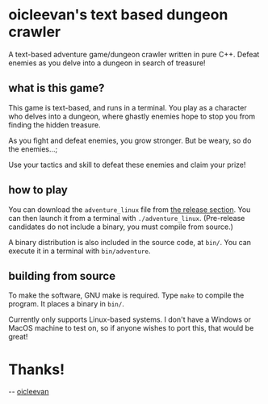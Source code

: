 # oicleevan's text based dungeon crawler

A text-based adventure game/dungeon crawler written in pure C++. Defeat enemies as you delve into a dungeon in search of treasure!

## what is this game?

This game is text-based, and runs in a terminal. You play as a character who delves into a dungeon, where ghastly enemies hope to stop you from finding the hidden treasure.

As you fight and defeat enemies, you grow stronger. But be weary, so do the enemies...;

Use your tactics and skill to defeat these enemies and claim your prize!

## how to play

You can download the `adventure_linux` file from [the release section](https://github.com/oicleevan/text-dungeon-adventure/releases/). You can then launch it from a terminal with `./adventure_linux`. (Pre-release candidates do not include a binary, you must compile from source.)

A binary distribution is also included in the source code, at `bin/`. You can execute it in a terminal with `bin/adventure`. 

## building from source

To make the software, GNU make is required. Type `make` to compile the program. It places a binary in `bin/`.

Currently only supports Linux-based systems. I don't have a Windows or MacOS machine to test on, so if anyone wishes to port this, that would be great!

# Thanks!

-- [oicleevan](https://oicleevan.xyz)
